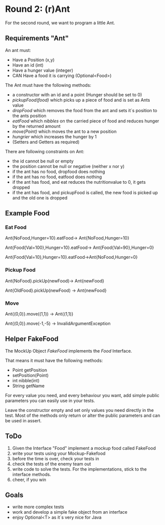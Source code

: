 # Round 2: (r)Ant

For the second round, we want to program a little Ant.

## Requirements "Ant"

An ant must:

- Have a Position (x,y)
- Have an id (int)
- Have a hunger value (integer)
- CAN Have a food it is carrying (Optional\<Food>)

The Ant must have the following methods:

- a constructor with an id and a point (Hunger should be set to 0)
- *pickupFood(food)* which picks up a piece of food and is set as Ants value
- *dropFood* which removes the food from the ant and sets it´s position to the ants position
- *eatFood* which *nibbles* on the carried piece of food and reduces hunger by the returned amount
- *move(Point)* which moves the ant to a new position
- *hungrier* which increases the hunger by 1
- (Setters and Getters as required)

There are following constraints on Ant:

- the id cannot be null or empty
- the position cannot be null or negative (neither x nor y)
- if the ant has no food, dropfood does nothing
- if the ant has no food, eatfood does nothing
- if the ant has food, and eat reduces the nutritionvalue to 0, it gets dropped
- if the ant has food, and pickupFood is called, the new food is picked up and the old one is dropped

## Example Food

### Eat Food

Ant{NoFood,Hunger=10}.eatFood-> Ant{NoFood,Hunger=10}

Ant{Food{Val=100},Hunger=10}.eatFood-> Ant{Food{Val=90},Hunger=0}

Ant{Food{Val=10},Hunger=10}.eatFood->Ant{NoFood,Hunger=0}

### Pickup Food

Ant{NoFood}.pickUp(newFood)-> Ant{newFood}

Ant{OldFood}.pickUp(newFood) -> Ant{newFood}

### Move

Ant{(0,0)}.move((1,1)) -> Ant{(1,1)}

Ant{(0,0)}.move(-1,-5) -> InvalidArgumentException

## Helper FakeFood

The MockUp Object *FakeFood* implements the *Food* Interface.

That means it must have the following methods:

- Point getPosition
- setPosition(Point)
- int nibble(int)
- String getName

For every value you need, and every behaviour you want, add simple public parameters you can easily use in your tests.

Leave the constructor empty and set only values you need directly in the test. Most of the methods only return or alter the public parameters and can be used in assert.

## ToDo

1. Given the Interface "Food" implement a mockup food called FakeFood
2. write your tests using your Mockup-Fakefood
3. before the time is over, check your tests in
4. check the tests of the enemy team out
5. write code to solve the tests. For the implementations, stick to the interface methods. 
6. cheer, if you win

## Goals

- write more complex tests
- work and develop a simple fake object from an interface
- enjoy Optional\<T> as it´s very nice for Java
